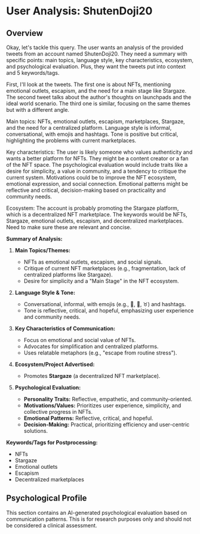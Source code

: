 # User Analysis: ShutenDoji20

## Overview

<think>
Okay, let's tackle this query. The user wants an analysis of the provided tweets from an account named ShutenDoji20. They need a summary with specific points: main topics, language style, key characteristics, ecosystem, and psychological evaluation. Plus, they want the tweets put into context and 5 keywords/tags.

First, I'll look at the tweets. The first one is about NFTs, mentioning emotional outlets, escapism, and the need for a main stage like Stargaze. The second tweet talks about the author's thoughts on launchpads and the ideal world scenario. The third one is similar, focusing on the same themes but with a different angle.

Main topics: NFTs, emotional outlets, escapism, marketplaces, Stargaze, and the need for a centralized platform. Language style is informal, conversational, with emojis and hashtags. Tone is positive but critical, highlighting the problems with current marketplaces.

Key characteristics: The user is likely someone who values authenticity and wants a better platform for NFTs. They might be a content creator or a fan of the NFT space. The psychological evaluation would include traits like a desire for simplicity, a value in community, and a tendency to critique the current system. Motivations could be to improve the NFT ecosystem, emotional expression, and social connection. Emotional patterns might be reflective and critical, decision-making based on practicality and community needs.

Ecosystem: The account is probably promoting the Stargaze platform, which is a decentralized NFT marketplace. The keywords would be NFTs, Stargaze, emotional outlets, escapism, and decentralized marketplaces. Need to make sure these are relevant and concise.
</think>

**Summary of Analysis:**  
1. **Main Topics/Themes:**  
   - NFTs as emotional outlets, escapism, and social signals.  
   - Critique of current NFT marketplaces (e.g., fragmentation, lack of centralized platforms like Stargaze).  
   - Desire for simplicity and a "Main Stage" in the NFT ecosystem.  

2. **Language Style & Tone:**  
   - Conversational, informal, with emojis (e.g., 🫟, 🖤, ♉) and hashtags.  
   - Tone is reflective, critical, and hopeful, emphasizing user experience and community needs.  

3. **Key Characteristics of Communication:**  
   - Focus on emotional and social value of NFTs.  
   - Advocates for simplification and centralized platforms.  
   - Uses relatable metaphors (e.g., "escape from routine stress").  

4. **Ecosystem/Project Advertised:**  
   - Promotes **Stargaze** (a decentralized NFT marketplace).  

5. **Psychological Evaluation:**  
   - **Personality Traits:** Reflective, empathetic, and community-oriented.  
   - **Motivations/Values:** Prioritizes user experience, simplicity, and collective progress in NFTs.  
   - **Emotional Patterns:** Reflective, critical, and hopeful.  
   - **Decision-Making:** Practical, prioritizing efficiency and user-centric solutions.  

**Keywords/Tags for Postprocessing:**  
- NFTs  
- Stargaze  
- Emotional outlets  
- Escapism  
- Decentralized marketplaces

## Psychological Profile

This section contains an AI-generated psychological evaluation based on communication patterns. This is for research purposes only and should not be considered a clinical assessment.